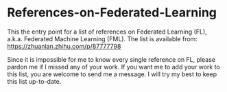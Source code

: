 # References-on-Federated-Learning
This the entry point for a list of references on Federated Learning (FL), a.k.a. Federated Machine Learning (FML). 
The list is available from: https://zhuanlan.zhihu.com/p/87777798

Since it is impossible for me to know every single reference on FL, please pardon me if I missed any of your work.
If you want me to add your work to this list, you are welcome to send me a message.
I will try my best to keep this list up-to-date.

